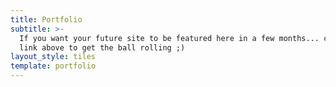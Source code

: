 ```yaml
---
title: Portfolio
subtitle: >-
  If you want your future site to be featured here in a few months... click the
  link above to get the ball rolling ;)
layout_style: tiles
template: portfolio
---
```

